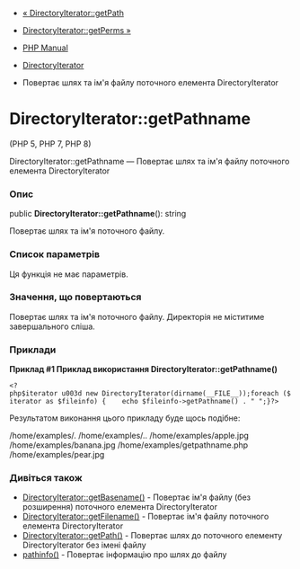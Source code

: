 - [« DirectoryIterator::getPath](directoryiterator.getpath.md)
- [DirectoryIterator::getPerms »](directoryiterator.getperms.md)

- [PHP Manual](index.md)
- [DirectoryIterator](class.directoryiterator.md)
- Повертає шлях та ім'я файлу поточного елемента DirectoryIterator

# DirectoryIterator::getPathname

(PHP 5, PHP 7, PHP 8)

DirectoryIterator::getPathname — Повертає шлях та ім'я файлу поточного
елемента DirectoryIterator

### Опис

public **DirectoryIterator::getPathname**(): string

Повертає шлях та ім'я поточного файлу.

### Список параметрів

Ця функція не має параметрів.

### Значення, що повертаються

Повертає шлях та ім'я поточного файлу. Директорія не міститиме
завершального сліша.

### Приклади

**Приклад #1 Приклад використання **DirectoryIterator::getPathname()****

` <?php$iterator u003d new DirectoryIterator(dirname(__FILE__));foreach ($iterator as $fileinfo) {    echo $fileinfo->getPathname() . "
";}?> `

Результатом виконання цього прикладу буде щось подібне:

/home/examples/.
/home/examples/..
/home/examples/apple.jpg
/home/examples/banana.jpg
/home/examples/getpathname.php
/home/examples/pear.jpg

### Дивіться також

- [DirectoryIterator::getBasename()](directoryiterator.getbasename.md) -
Повертає ім'я файлу (без розширення) поточного елемента
DirectoryIterator
- [DirectoryIterator::getFilename()](directoryiterator.getfilename.md) -
Повертає ім'я файлу поточного елемента DirectoryIterator
- [DirectoryIterator::getPath()](directoryiterator.getpath.md) -
Повертає шлях до поточного елементу DirectoryIterator без імені
файлу
- [pathinfo()](function.pathinfo.md) - Повертає інформацію про шлях
до файлу
